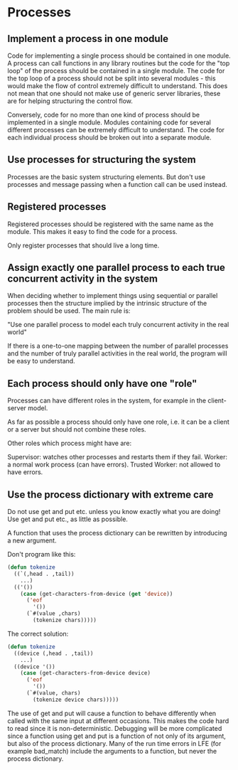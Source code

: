 # Processes

## Implement a process in one module

Code for implementing a single process should be contained in one module. A process can call functions in any library routines but the code for the "top loop" of the process should be contained in a single module. The code for the top loop of a process should not be split into several modules - this would make the flow of control extremely difficult to understand. This does not mean that one should not make use of generic server libraries, these are for helping structuring the control flow.

Conversely, code for no more than one kind of process should be implemented in a single module. Modules containing code for several different processes can be extremely difficult to understand. The code for each individual process should be broken out into a separate module.

## Use processes for structuring the system

Processes are the basic system structuring elements. But don't use processes and message passing when a function call can be used instead.

## Registered processes

Registered processes should be registered with the same name as the module. This makes it easy to find the code for a process.

Only register processes that should live a long time.

## Assign exactly one parallel process to each true concurrent activity in the system

When deciding whether to implement things using sequential or parallel processes then the structure implied by the intrinsic structure of the problem should be used. The main rule is:

"Use one parallel process to model each truly concurrent activity in the real world"

If there is a one-to-one mapping between the number of parallel processes and the number of truly parallel activities in the real world, the program will be easy to understand.

## Each process should only have one "role"

Processes can have different roles in the system, for example in the client-server model.

As far as possible a process should only have one role, i.e. it can be a client or a server but should not combine these roles.

Other roles which process might have are:

Supervisor: watches other processes and restarts them if they fail.
Worker: a normal work process (can have errors).
Trusted Worker: not allowed to have errors.

## Use the process dictionary with extreme care

Do not use get and put etc. unless you know exactly what you are doing! Use get and put etc., as little as possible.

A function that uses the process dictionary can be rewritten by introducing a new argument.

Don't program like this:

```lisp
(defun tokenize
  ((`(,head . ,tail))
    ...)
  (('())
    (case (get-characters-from-device (get 'device))
      ('eof
        '())
      (`#(value ,chars)
        (tokenize chars)))))
```

The correct solution:

```lisp
(defun tokenize
  ((device (,head . ,tail))
    ...)
  ((device '())
    (case (get-characters-from-device device)
      ('eof
        '())
      (`#(value, chars)
        (tokenize device chars)))))
```

The use of get and put will cause a function to behave differently when called with the same input at different occasions. This makes the code hard to read since it is non-deterministic. Debugging will be more complicated since a function using get and put is a function of not only of its argument, but also of the process dictionary. Many of the run time errors in LFE (for example bad_match) include the arguments to a function, but never the process dictionary.

